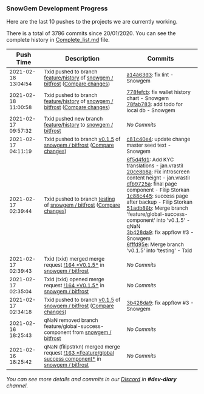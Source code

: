 
### SnowGem Development Progress

Here are the last 10 pushes to the projects we are currently working.

There is a total of 3786 commits since 20/01/2020. You can see the complete history in
 [Complete_list.md](Complete_list.md) file.

| Push Time | Description | Commits |
| --- | --- | --- |
| <sub>2021-02-18 13:04:54</sub> | <sub>Txid pushed to branch [feature/history](https://gitlab.com/snowgem/bitfrost/commits/feature/history) of [snowgem / bitfrost](https://gitlab.com/snowgem/bitfrost) ([Compare changes](https://gitlab.com/snowgem/bitfrost/compare/78fab783e099df7f6c95dd1cd575381f51c03aa9...a14a63d30aab70dfc5cbdbe7657bfc12160af118))</sub> | <sub>[a14a63d3](https://gitlab.com/snowgem/bitfrost/-/commit/a14a63d30aab70dfc5cbdbe7657bfc12160af118): fix lint - Snowgem</sub> |
| <sub>2021-02-18 11:00:58</sub> | <sub>Txid pushed to branch [feature/history](https://gitlab.com/snowgem/bitfrost/commits/feature/history) of [snowgem / bitfrost](https://gitlab.com/snowgem/bitfrost) ([Compare changes](https://gitlab.com/snowgem/bitfrost/compare/93efe1ab4a80b25d2e3a271a0012ac0ba8c405e8...78fab783e099df7f6c95dd1cd575381f51c03aa9))</sub> | <sub>[778fefcb](https://gitlab.com/snowgem/bitfrost/-/commit/778fefcb58ec8dedd57a5c674c2d099364f2d87a): fix wallet history chart - Snowgem<br>[78fab783](https://gitlab.com/snowgem/bitfrost/-/commit/78fab783e099df7f6c95dd1cd575381f51c03aa9): add todo for local db - Snowgem</sub> |
| <sub>2021-02-17 09:57:32</sub> | <sub>Txid pushed new branch [feature/history](https://gitlab.com/snowgem/bitfrost/commits/feature/history) to [snowgem / bitfrost](https://gitlab.com/snowgem/bitfrost)</sub> | <sub>_No Commits_</sub> |
| <sub>2021-02-17 04:11:19</sub> | <sub>Txid pushed to branch [v0\.1\.5](https://gitlab.com/snowgem/bitfrost/commits/v0.1.5) of [snowgem / bitfrost](https://gitlab.com/snowgem/bitfrost) ([Compare changes](https://gitlab.com/snowgem/bitfrost/compare/3b428da9d3e718cbe40a40a802bd760c0dc17a87...c81c40e4ffa6cf0661a6bedc7a3409c6c1eecf95))</sub> | <sub>[c81c40e4](https://gitlab.com/snowgem/bitfrost/-/commit/c81c40e4ffa6cf0661a6bedc7a3409c6c1eecf95): update change master seed text - Snowgem</sub> |
| <sub>2021-02-17 02:39:44</sub> | <sub>Txid pushed to branch [testing](https://gitlab.com/snowgem/bitfrost/commits/testing) of [snowgem / bitfrost](https://gitlab.com/snowgem/bitfrost) ([Compare changes](https://gitlab.com/snowgem/bitfrost/compare/d16d2c8a2236de5f8ecff9c39940cb288ab912e9...6fffd95e16cc8f3f228dd135e9257e0777b0c178))</sub> | <sub>[6f5d4fd1](https://gitlab.com/snowgem/bitfrost/-/commit/6f5d4fd1601e54e74138fcc0c21ff1bf5f2c0f89): Add KYC translations - jan.vrastil<br>[20ce8b8a](https://gitlab.com/snowgem/bitfrost/-/commit/20ce8b8ad00d3cc1545aa7d6c9c47a0572295be2): Fix introscreen content height - jan.vrastil<br>[dfb9725a](https://gitlab.com/snowgem/bitfrost/-/commit/dfb9725a6d55506dda9b45f8b7c558cb197326ef): final page component - Filip Storkan<br>[1c88c445](https://gitlab.com/snowgem/bitfrost/-/commit/1c88c445b4d6576838d52c6686974323178f37dd): success page after backup - Filip Storkan<br>[51adb86b](https://gitlab.com/snowgem/bitfrost/-/commit/51adb86b40ff9757743e4b599b15e4cc2c6354af): Merge branch 'feature/global-success-component' into 'v0.1.5' - qNaN<br>[3b428da9](https://gitlab.com/snowgem/bitfrost/-/commit/3b428da9d3e718cbe40a40a802bd760c0dc17a87): fix appflow #3 - Snowgem<br>[6fffd95e](https://gitlab.com/snowgem/bitfrost/-/commit/6fffd95e16cc8f3f228dd135e9257e0777b0c178): Merge branch 'v0.1.5' into 'testing' - Txid</sub> |
| <sub>2021-02-17 02:39:43</sub> | <sub>Txid (txid) merged merge request [\!164 \*V0\.1\.5\*](https://gitlab.com/snowgem/bitfrost/-/merge_requests/164) in [snowgem / bitfrost](https://gitlab.com/snowgem/bitfrost)</sub> | <sub>_No Commits_</sub> |
| <sub>2021-02-17 02:35:04</sub> | <sub>Txid (txid) opened merge request [\!164 \*V0\.1\.5\*](https://gitlab.com/snowgem/bitfrost/-/merge_requests/164) in [snowgem / bitfrost](https://gitlab.com/snowgem/bitfrost)</sub> | <sub>_No Commits_</sub> |
| <sub>2021-02-17 02:34:18</sub> | <sub>Txid pushed to branch [v0\.1\.5](https://gitlab.com/snowgem/bitfrost/commits/v0.1.5) of [snowgem / bitfrost](https://gitlab.com/snowgem/bitfrost) ([Compare changes](https://gitlab.com/snowgem/bitfrost/compare/51adb86b40ff9757743e4b599b15e4cc2c6354af...3b428da9d3e718cbe40a40a802bd760c0dc17a87))</sub> | <sub>[3b428da9](https://gitlab.com/snowgem/bitfrost/-/commit/3b428da9d3e718cbe40a40a802bd760c0dc17a87): fix appflow #3 - Snowgem</sub> |
| <sub>2021-02-16 18:25:43</sub> | <sub>qNaN removed branch feature/global-success-component from [snowgem / bitfrost](https://gitlab.com/snowgem/bitfrost)</sub> | <sub>_No Commits_</sub> |
| <sub>2021-02-16 18:25:42</sub> | <sub>qNaN (filipstrkn) merged merge request [\!163 \*Feature/global success component\*](https://gitlab.com/snowgem/bitfrost/-/merge_requests/163) in [snowgem / bitfrost](https://gitlab.com/snowgem/bitfrost)</sub> | <sub>_No Commits_</sub> |

_You can see more details and commits in our [Discord](https://discord.gg/zumGnbg) in **#dev-diary** channel._
